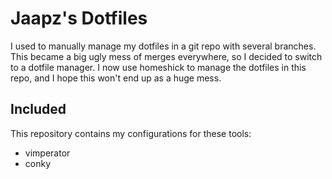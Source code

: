 Jaapz's Dotfiles
================

I used to manually manage my dotfiles in a git repo with several branches. This
became a big ugly mess of merges everywhere, so I decided to switch to a
dotfile manager. I now use homeshick to manage the dotfiles in this repo, and I
hope this won't end up as a huge mess.

Included
--------

This repository contains my configurations for these tools:

 * vimperator
 * conky
